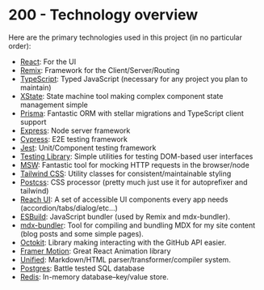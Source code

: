 # 200 - Technology overview

Here are the primary technologies used in this project (in no particular order):

- [React](https://reactjs.org/): For the UI
- [Remix](https://remix.run/): Framework for the Client/Server/Routing
- [TypeScript](https://www.typescriptlang.org/): Typed JavaScript (necessary for any project you plan to maintain)
- [XState](https://xstate.js.org/): State machine tool making complex component state management simple
- [Prisma](https://www.prisma.io/): Fantastic ORM with stellar migrations and TypeScript client support
- [Express](https://expressjs.com/): Node server framework
- [Cypress](https://cypress.io/): E2E testing framework
- [Jest](https://jestjs.io/): Unit/Component testing framework
- [Testing Library](https://testing-library.com/): Simple utilities for testing DOM-based user interfaces
- [MSW](https://mswjs.io/): Fantastic tool for mocking HTTP requests in the browser/node
- [Tailwind CSS](https://tailwindcss.com/): Utility classes for consistent/maintainable styling
- [Postcss](https://postcss.org/): CSS processor (pretty much just use it for autoprefixer and tailwind)
- [Reach UI](https://reach.tech/): A set of accessible UI components every app needs (accordion/tabs/dialog/etc...)
- [ESBuild](https://esbuild.github.io/): JavaScript bundler (used by Remix and mdx-bundler).
- [mdx-bundler](https://github.com/kentcdodds/mdx-bundler): Tool for compiling and bundling MDX for my site content (blog posts and some simple pages).
- [Octokit](https://github.com/octokit/octokit.js): Library making interacting with the GitHub API easier.
- [Framer Motion](https://www.framer.com/motion/): Great React Animation library
- [Unified](https://unifiedjs.com/): Markdown/HTML parser/transformer/compiler system.
- [Postgres](https://www.postgresql.org/): Battle tested SQL database
- [Redis](https://redis.io/): In-memory database–key/value store.
